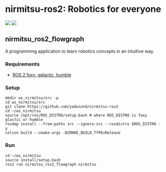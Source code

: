 # nirmitsu-ros2: Robotics for everyone
![](https://github.com/Yadunund/nirmitsu-ros2/workflows/build/badge.svg)
![](https://github.com/Yadunund/nirmitsu-ros2/workflows/style/badge.svg)


## nirmitsu_ros2_flowgraph
A programming application to learn robotics concepts in an intuitive way.

### Requirements
* [ROS 2 foxy, galactic, humble](https://docs.ros.org/en/humble/Installation/Ubuntu-Install-Debians.html)

### Setup
```
mkdir ws_nirmitsu/src -p
cd ws_nirmitsu/src
git clone https://github.com/yadunund/nirmitsu-ros2
cd ~/ws_nirmitsu
source /opt/ros/ROS_DISTRO/setup.bash # where ROS_DISTRO is foxy glactic or humble
rosdep install --from-paths src --ignore-src --rosdistro $ROS_DISTRO -y
colcon build --cmake-args -DCMAKE_BUILD_TYPE=Release
```

### Run
```
cd ~/ws_nirmitsu
source install/setup.bash
ros2 run nirmitsu_ros2_flowgraph nirmitsu
```
